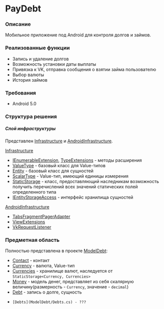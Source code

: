 # PayDebt

### Описание
Мобильное приложение под Android для контроля долгов и займов.

### Реализованные функции
*  Запись и удаление долгов
*  Возможность установки даты выплаты
*  Привязка к VK, отправка сообщения о взятии займа пользователю
*  Выбор валюты
*  История займов

### Требования
*   Android 5.0

### Структура решения
##### Слой инфраструктуры
Представлен [Infrastructure](Infrastructure) и [AndroidInfrastructure](PayDebt/AndroidInfrastructure).

[Infrastructure](Infrastructure)
*   [IEnumerableExtension](Infrastructure/IEnumerableExtension.cs), [TypeExtensions](Infrastructure/TypeExtensions.cs) - методы расширения
*   [ValueType](Infrastructure/ValueType.cs) - базовый класс для Value-типов
*   [Entity](Infrastructure/Entity.cs) - базовый класс для сущностей
*   [ScalarType](Infrastructure/ScalarType.cs) - Value-тип, имеющий единицы измерения
*   [StaticStorage](Infrastructure/StaticStorage.cs) - класс, предоставляющий наследникам возможность получить перечислений всех значений статических полей определенного типа
*   [IEntityStorageAccess](Infrastructure/IEntityStorageAccess.cs) - интерфейс хранилища сущностей

[AndroidInfrastructure](PayDebt/AndroidInfrastructure)
*   [TabsFragmentPagerAdapter](PayDebt/AndroidInfrastructure/TabsFragmentPagerAdapter.cs)
*   [ViewExtensions](PayDebt/AndroidInfrastructure/ViewExtensions.cs)
*   [VkRequestListener](PayDebt/AndroidInfrastructure/VkRequestListener.cs)


### Предметная область
Полностью представлена в проекте [ModelDebt](DebtModel):
*   [Contact](ModelDebt/Contact.cs) - контакт
*   [Currency](ModelDebt/Currency.cs) - валюта, Value-тип
*   [Currencies](ModelDebt/Currencies.cs) - хранилище валют, наследуется от `StaticStorage<Currency, Currencies>`
*   [Money](ModelDebt/Money.cs) - модель денег, представляет из себя скалярную величину(размерность - `Currency`, значение - `decimal`)
*   [Debt](ModelDebt/Debt.cs) - запись о долге, сущность
*	  [Debts](ModelDebt/Debts.cs) - ???
